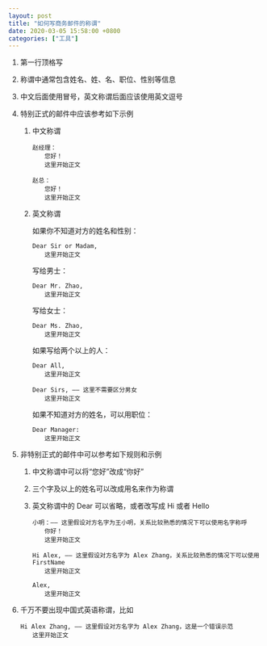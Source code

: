 ```yaml
---
layout: post
title: "如何写商务邮件的称谓"
date: 2020-03-05 15:58:00 +0800
categories: ["工具"]
---
```


1. 第一行顶格写
1. 称谓中通常包含姓名、姓、名、职位、性别等信息
1. 中文后面使用冒号，英文称谓后面应该使用英文逗号
1. 特别正式的邮件中应该参考如下示例

   1. 中文称谓

      ```
      赵经理：
      　　您好！
      　　这里开始正文

      赵总：
      　　您好！
      　　这里开始正文

      ```

   1. 英文称谓

      如果你不知道对方的姓名和性别：

      ```
      Dear Sir or Madam,
      　　这里开始正文
      ```

      写给男士：

      ```
      Dear Mr. Zhao,
      　　这里开始正文
      ```

      写给女士：

      ```
      Dear Ms. Zhao,
      　　这里开始正文
      ```

      如果写给两个以上的人：

      ```
      Dear All,
      　　这里开始正文

      Dear Sirs, —— 这里不需要区分男女
      　　这里开始正文
      ```

      如果不知道对方的姓名，可以用职位：

      ```
      Dear Manager:
      　　这里开始正文
      ```

1. 非特别正式的邮件中可以参考如下规则和示例

   1. 中文称谓中可以将“您好”改成“你好”
   1. 三个字及以上的姓名可以改成用名来作为称谓
   1. 英文称谓中的 Dear 可以省略，或者改写成 Hi 或者 Hello

      ```
      小明：—— 这里假设对方名字为王小明，关系比较熟悉的情况下可以使用名字称呼
      　　你好！
      　　这里开始正文

      Hi Alex, —— 这里假设对方名字为 Alex Zhang，关系比较熟悉的情况下可以使用 FirstName
      　　这里开始正文

      Alex,
      　　这里开始正文
      ```

1. 千万不要出现中国式英语称谓，比如

   ```
   Hi Alex Zhang, —— 这里假设对方名字为 Alex Zhang，这是一个错误示范
   　　这里开始正文
   ```
